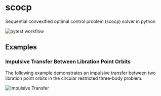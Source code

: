 # scocp
Sequential convexified optimal control problem (scocp) solver in python

![pytest workflow](https://github.com/Yuricst/scocp/actions/workflows/pytest.yml/badge.svg)

## Examples

### Impulsive Transfer Between Libration Point Orbits

The following example demonstrates an impulsive transfer between two libration point orbits in the circular restricted three-body problem.

![Impulsive Transfer](tests/scp_scipy_impulsive_transfer.png)
